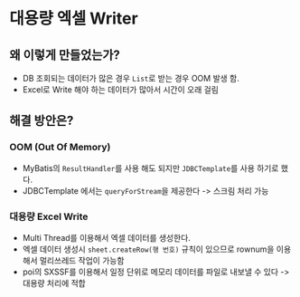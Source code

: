 # 대용량 엑셀 Writer

## 왜 이렇게 만들었는가?

- DB 조회되는 데이터가 많은 경우 `List`로 받는 경우 OOM 발생 함.
- Excel로 Write 해야 하는 데이터가 많아서 시간이 오래 걸림

## 해결 방안은?

### OOM (Out Of Memory)

- MyBatis의 `ResultHandler`를 사용 해도 되지만 `JDBCTemplate`를 사용 하기로 했다.
- JDBCTemplate 에서는 `queryForStream`을 제공한다 -> 스크림 처리 가능

### 대용량 Excel Write

- Multi Thread를 이용해서 엑셀 데이터를 생성한다.
- 엑셀 데이터 생성시 `sheet.createRow(행 번호)` 규칙이 있으므로 rownum을 이용해서 멀리쓰레드 작업이 가능함
- poi의 SXSSF를 이용해서 일정 단위로 메모리 데이터를 파일로 내보낼 수 있다 -> 대용량 처리에 적합
